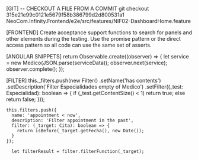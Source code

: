 [GIT]
-- CHECKOUT A FILE FROM A COMMIT
git checkout 315e21e99c0121e5679f58b386799d2d800531a1 NeoCom.Infinity.Frontend/e2e/src/features/NIF02-DashboardHome.feature


[FRONTEND] Create acceptance support functions to search for panels and other elements during the testing. Use the promise pattern
or the direct access pattern so all code can use the same set of asserts.

[ANGULAR SNIPPETS]
return Observable.create((observer) => {
		let service = new Medico(JSON.parse(serviceData));
		observer.next(service);
		observer.complete();
});

[FILTER]
    this._filters.push(new Filter()
      .setName('has contents')
      .setDescription('Filter Especialidades empty of Medico')
      .setFilter((_test: Especialidad): boolean => {
        if (_test.getContentSize() < 1) return true;
        else return false;
      }));

    this.filters.push({
      name: 'appointment < now',
      description: 'Filter appointment in the past',
      filter: (_target: Cita): boolean => {
        return isBefore(_target.getFecha(), new Date());
      }
    });

      let filterResult = filter.filterFunction(_target);
